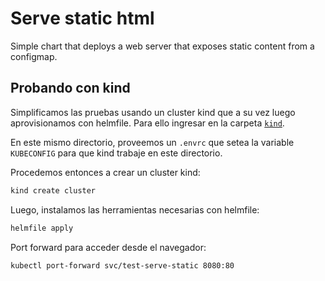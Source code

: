 # Serve static html

Simple chart that deploys a web server that exposes static content from a
configmap.

## Probando con kind

Simplificamos las pruebas usando un cluster kind que a su vez luego
aprovisionamos con helmfile. Para ello ingresar en la carpeta [`kind`](./kind/).

En este mismo directorio, proveemos un `.envrc` que setea la variable
`KUBECONFIG` para que kind trabaje en este directorio.

Procedemos entonces a crear un cluster kind:

```bash
kind create cluster
```

Luego, instalamos las herramientas necesarias con helmfile:

```bash
helmfile apply
```

Port forward para acceder desde el navegador:

```bash
kubectl port-forward svc/test-serve-static 8080:80
```
